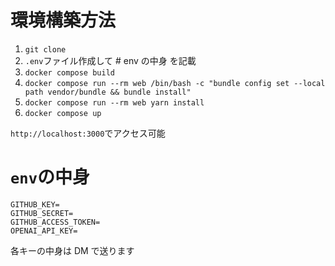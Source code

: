 # 環境構築方法

1. `git clone`
1. `.env`ファイル作成して # env の中身 を記載
1. `docker compose build`
1. `docker compose run --rm web /bin/bash -c "bundle config set --local path vendor/bundle && bundle install"`
1. `docker compose run --rm web yarn install`
1. `docker compose up`

`http://localhost:3000`でアクセス可能

# `env`の中身

```
GITHUB_KEY=
GITHUB_SECRET=
GITHUB_ACCESS_TOKEN=
OPENAI_API_KEY=
```

各キーの中身は DM で送ります

